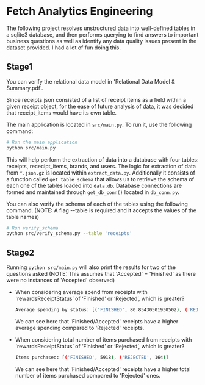# Fetch Analytics Engineering
The following project resolves unstructured data into well-defined tables in a sqlite3 database, and then performs querying to find answers to important business questions as well as identify any data quality issues present in the dataset provided. I had a lot of fun doing this.

## Stage1
You can verify the relational data model in 'Relational Data Model & Summary.pdf'.

Since receipts.json consisted of a list of receipt items as a field within a given receipt object, for the ease of future analysis of data, it was decided that receipt_items would have its own table.

The main application is located in `src/main.py`. To run it, use the following command:

```bash
# Run the main application
python src/main.py
```
This will help perform the extraction of data into a database with four tables: receipts, rececipt_items, brands, and users. The logic for extraction of data from `*.json.gz` is located within `extract_data.py`. Additionally it consists of a function called `get_table_schema` that allows us to retrieve the schema of each one of the tables loaded into `data.db`. Database connections are formed and maintained through `get_db_conn()` located in `db_conn.py`.

You can also verify the schema of each of the tables using the following command. (NOTE: A flag --table is required and it accepts the values of the table names)
```bash 
# Run verify_schema
python src/verify_schema.py --table 'receipts'
```

## Stage2
Running `python src/main.py` will also print the results for two of the questions asked (NOTE: This assumes that 'Accepted' = 'Finished' as there were no instances of 'Accepted' observed)
  - When considering average spend from receipts with 'rewardsReceiptStatus’ of ‘Finished’ or ‘Rejected’, which is greater?
    ```bash
    Average spending by status: [('FINISHED', 80.85430501930502), ('REJECTED', 23.326056338028184)]
    ```
    We can see here that 'Finished/Accepted' receipts have a higher average spending compared to 'Rejected' receipts.

- When considering total number of items purchased from receipts with 'rewardsReceiptStatus’ of ‘Finished’ or ‘Rejected’, which is greater?
    ```bash
    Items purchased: [('FINISHED', 5918), ('REJECTED', 164)]
    ```
    We can see here that 'Finished/Accepted' receipts have a higher total number of items purchased compared to 'Rejected' ones.
